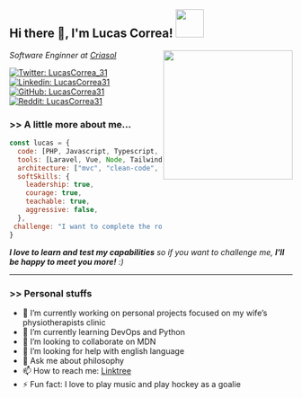 <h2> Hi there 👋, I'm Lucas Correa! <img src="https://media.giphy.com/media/Z968Qd9K6UBO4uj7Oc/giphy.gif" width="50"></h2>
<img align='right' src="https://media.giphy.com/media/ZDTbix65Me1YDNLDF3/giphy.gif" width="230">
<p><em>Software Enginner at <a href="https://www.criasol.com.br/">Criasol</a>
</em></p>

[![Twitter: LucasCorrea_31](https://img.shields.io/twitter/follow/lucascorrea_31?style=social)](https://twitter.com/lucascorrea_31)
[![Linkedin: LucasCorrea31](https://img.shields.io/badge/LucasCorrea31-blue?style=flat-square&logo=Linkedin&logoColor=white&link=https://www.linkedin.com/in/lucascorrea31/)](https://www.linkedin.com/in/lucascorrea31/)
[![GitHub: LucasCorrea31](https://img.shields.io/github/followers/lucascorrea31?label=follow&style=social)](https://github.com/lucascorrea31)
[![Reddit: LucasCorrea31](https://img.shields.io/reddit/user-karma/combined/lucascorrea31)](https://www.reddit.com/user/lucascorrea31)



### >> A little more about me...  

```javascript
const lucas = {
  code: [PHP, Javascript, Typescript, HTML, CSS, Flutter, Shell],
  tools: [Laravel, Vue, Node, Tailwind, Jest, PHPUnit, Docker],
  architecture: ["mvc", "clean-code", "event-driven", "design system pattern"],
  softSkills: {
    leadership: true,
    courage: true,
    teachable: true,
    aggressive: false,
  },
 challenge: "I want to complete the roadmap.sh!"
}
```

<em><b>I love to learn and test my capabilities</b> so if you want to challenge me, <b>I'll be happy to meet you more!</b> :)</em>

---

### >> Personal stuffs

- 🔭 I’m currently working on personal projects focused on my wife’s physiotherapists clinic
- 🌱 I’m currently learning DevOps and Python
- 👯 I’m looking to collaborate on MDN
- 🤔 I’m looking for help with english language
- 💬 Ask me about philosophy
- 📫 How to reach me: [Linktree](https://linktr.ee/lucascorrea31)
- ⚡ Fun fact: I love to play music and play hockey as a goalie


